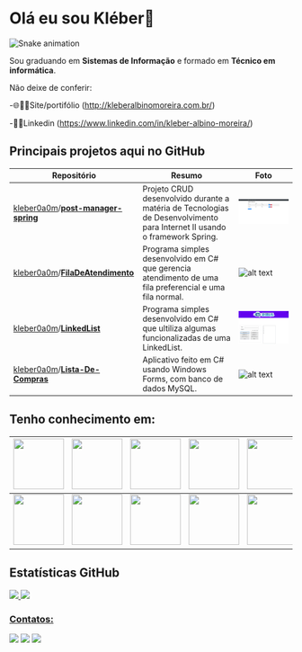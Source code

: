 
# Olá eu sou Kléber👋
![Snake animation](https://github.com/kleber0a0m/seu-usuário-aqui/blob/output/github-contribution-grid-snake.svg)


Sou graduando em **Sistemas de Informação** e formado em **Técnico em informática**.

Não deixe de conferir:

 -🌐👨‍💻Site/portifólio (http://kleberalbinomoreira.com.br/)
 
 -🧑‍💼Linkedin (https://www.linkedin.com/in/kleber-albino-moreira/)

## Principais projetos aqui no GitHub
|Repositório | Resumo | Foto  |
|--|--|--|
|[kleber0a0m](https://github.com/kleber0a0m)/**[post-manager-spring](https://github.com/kleber0a0m/post-manager-spring)**| Projeto CRUD desenvolvido durante a matéria de Tecnologias de Desenvolvimento para Internet II usando o framework Spring.| ![](https://raw.githubusercontent.com/kleber0a0m/links-youtube/main/imagens/v27gkgs8.PNG) |
| [kleber0a0m](https://github.com/kleber0a0m)/**[FilaDeAtendimento](https://github.com/kleber0a0m/FilaDeAtendimento)** | Programa simples desenvolvido em C# que gerencia atendimento de uma fila preferencial e uma fila normal. | ![alt text](https://i.imgur.com/s04X1qL.jpg) |
|[kleber0a0m](https://github.com/kleber0a0m)/**[LinkedList](https://github.com/kleber0a0m/LinkedList)** | Programa simples desenvolvido em C# que ultiliza algumas funcionalizadas de uma LinkedList. | ![enter image description here](https://raw.githubusercontent.com/kleber0a0m/LinkedList/main/imagem.PNG) |
|[kleber0a0m](https://github.com/kleber0a0m)/**[Lista-De-Compras](https://github.com/kleber0a0m/Lista-De-Compras)** | Aplicativo feito em C# usando Windows Forms, com banco de dados MySQL. | ![alt text](https://i.imgur.com/ZOgYM7l.jpeg) 

## Tenho conhecimento em:
|<img src="https://cdn.jsdelivr.net/gh/devicons/devicon/icons/html5/html5-original-wordmark.svg" width="90" height="90"/>|<img src="https://cdn.jsdelivr.net/gh/devicons/devicon/icons/css3/css3-original-wordmark.svg" width="90" height="90" />|<img src="https://cdn.jsdelivr.net/gh/devicons/devicon/icons/bootstrap/bootstrap-original-wordmark.svg" width="90" height="90"/>|<img src="https://cdn.jsdelivr.net/gh/devicons/devicon/icons/wordpress/wordpress-original.svg" width="90" height="90"/>|<img src="https://cdn.jsdelivr.net/gh/devicons/devicon/icons/apache/apache-original-wordmark.svg" width="90" height="90"/>|
|--|--|--|--|--|
|<img src="https://cdn.jsdelivr.net/gh/devicons/devicon/icons/mysql/mysql-original-wordmark.svg" width="90" height="90"/>|<img src="https://cdn.jsdelivr.net/gh/devicons/devicon/icons/java/java-original-wordmark.svg" width="90" height="90"/>|<img src="https://cdn.jsdelivr.net/gh/devicons/devicon/icons/linux/linux-original.svg" width="90" height="90"/>|<img src="https://cdn.jsdelivr.net/gh/devicons/devicon/icons/csharp/csharp-original.svg" width="90" height="90"/>|<img src="https://cdn.jsdelivr.net/gh/devicons/devicon/icons/cplusplus/cplusplus-original.svg" width="90" height="90"/>
## Estatísticas GitHub
<div>  <a href="https://github.com/kleber0a0m">  <img height="180em" src="https://github-readme-stats.vercel.app/api/top-langs/?username=kleber0a0m&layout=compact&langs_count=7&theme=dracula"/>  <img height="180em" src="https://github-readme-stats.vercel.app/api?username=kleber0a0m&show_icons=true&theme=dracula&include_all_commits=true&count_private=true"/>  </div>

### Contatos: 
<div>  <a href="https://www.youtube.com/channel/UCSufaUwwWC9yI7G_z48K8iA" target="_blank"><img src="https://img.shields.io/badge/YouTube-FF0000?style=for-the-badge&logo=youtube&logoColor=white" target="_blank"></a>  <a href="https://www.linkedin.com/in/kleber-albino-moreira/" target="_blank"><img src="https://img.shields.io/badge/-LinkedIn-%230077B5?style=for-the-badge&logo=linkedin&logoColor=white" target="_blank"></a> <a href="https://kleberalbinomoreira.com.br/" target="_blank"><img src="https://img.shields.io/badge/-Portif%C3%B3lio-C34343?style=for-the-badge&logo=firefox&logoColor=white" target="_blank"></a>  </div>
